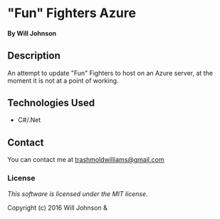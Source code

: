 # "Fun" Fighters Azure

#### By Will Johnson

## Description

An attempt to update "Fun" Fighters to host on an Azure server, at the moment it is not at a point of working.

## Technologies Used

* C#/.Net

## Contact
You can contact me at trashmoldwilliams@gmail.com

### License

*This software is licensed under the MIT license.*

Copyright (c) 2016 Will Johnson &
